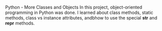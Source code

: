 Python - More Classes and Objects
In this project, object-oriented programming in Python was done. I learned about class methods, static methods, class vs instance attributes, andbhow to use the special __str__ and __repr__ methods.
